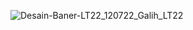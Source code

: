![Desain-Baner-LT22_120722_Galih_LT22](https://github.com/andrewahyu/zeze-lt22/assets/32901118/40c4905c-d3f8-4f58-90bd-4e73fb97e71c)
